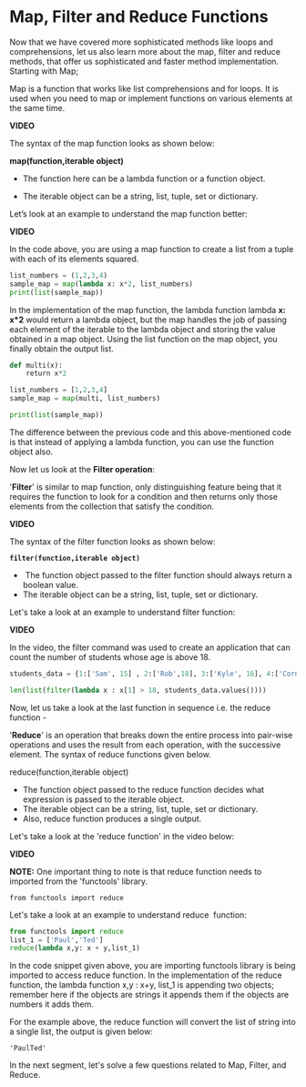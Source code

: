 # Map, Filter and Reduce Functions

Now that we have covered more sophisticated methods like loops and comprehensions, let us also learn more about the map, filter and reduce methods, that offer us sophisticated and faster method implementation. Starting with Map;

Map is a function that works like list comprehensions and for loops. It is used when you need to map or implement functions on various elements at the same time.

**VIDEO**

The syntax of the map function looks as shown below:

**map(function,iterable object)**

- The function here can be a lambda function or a function object.

- The iterable object can be a string, list, tuple, set or dictionary.

Let’s look at an example to understand the map function better:

**VIDEO**

In the code above, you are using a map function to create a list from a tuple with each of its elements squared.

```python
list_numbers = (1,2,3,4)
sample_map = map(lambda x: x*2, list_numbers)
print(list(sample_map))
```

In the implementation of the map function, the lambda function lambda **x: x*2** would return a lambda object, but the map handles the job of passing each element of the iterable to the lambda object and storing the value obtained in a map object. Using the list function on the map object, you finally obtain the output list. 

```python
def multi(x):
    return x*2

list_numbers = [1,2,3,4]
sample_map = map(multi, list_numbers)

print(list(sample_map))
```

The difference between the previous code and this above-mentioned code is that instead of applying a lambda function, you can use the function object also. 

Now let us look at the **Filter operation**:

'**Filter**' is similar to map function, only distinguishing feature being that it requires the function to look for a condition and then returns only those elements from the collection that satisfy the condition.

**VIDEO**

The syntax of the filter function looks as shown below:

**`filter(function,iterable object)`**

-  The function object passed to the filter function should always return a boolean value.
- The iterable object can be a string, list, tuple, set or dictionary.

Let's take a look at an example to understand filter function:

**VIDEO**

In the video, the filter command was used to create an application that can count the number of students whose age is above 18. 

```python
students_data = {1:['Sam', 15] , 2:['Rob',18], 3:['Kyle', 16], 4:['Cornor',19], 5:['Trump',20]}

len(list(filter(lambda x : x[1] > 18, students_data.values())))
```

Now, let us take a look at the last function in sequence i.e. the reduce function - 

'**Reduce**' is an operation that breaks down the entire process into pair-wise operations and uses the result from each operation, with the successive element. The syntax of reduce functions given below. 

reduce(function,iterable object)

- The function object passed to the reduce function decides what expression is passed to the iterable object.
- The iterable object can be a string, list, tuple, set or dictionary.
- Also, reduce function produces a single output.

Let's take a look at the 'reduce function' in the video below:

**VIDEO**

**NOTE:** One important thing to note is that reduce function needs to imported from the 'functools' library.

`from functools import reduce`

Let's take a look at an example to understand reduce  function:

```python
from functools import reduce
list_1 = ['Paul','Ted']
reduce(lambda x,y: x + y,list_1)
```

In the code snippet given above, you are importing functools library is being imported to access reduce function. In the implementation of the reduce function, the lambda function x,y : x+y, list_1 is appending two objects; remember here if the objects are strings it appends them if the objects are numbers it adds them.

For the example above, the reduce function will convert the list of string into a single list, the output is given below:

`'PaulTed'`

In the next segment, let's solve a few questions related to Map, Filter, and Reduce.
